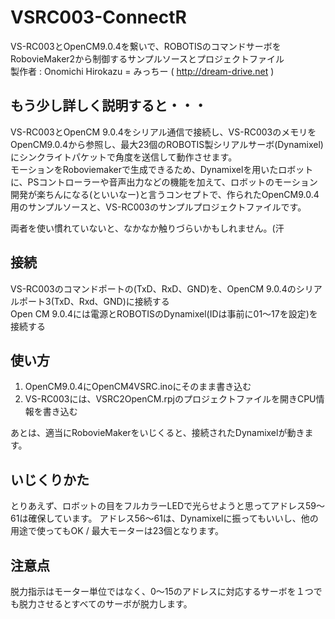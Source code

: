 # VSRC003-ConnectR
VS-RC003とOpenCM9.0.4を繋いで、ROBOTISのコマンドサーボをRobovieMaker2から制御するサンプルソースとプロジェクトファイル  
製作者 : Onomichi Hirokazu = みっちー ( http://dream-drive.net )

## もう少し詳しく説明すると・・・
VS-RC003とOpenCM 9.0.4をシリアル通信で接続し、VS-RC003のメモリをOpenCM9.0.4から参照し、最大23個のROBOTIS製シリアルサーボ(Dynamixel)にシンクライトパケットで角度を送信して動作させます。  
モーションをRoboviemakerで生成できるため、Dynamixelを用いたロボットに、PSコントローラーや音声出力などの機能を加えて、ロボットのモーション開発が楽ちんになる(といいなー)と言うコンセプトで、作られたOpenCM9.0.4用のサンプルソースと、VS-RC003のサンプルプロジェクトファイルです。  

両者を使い慣れていないと、なかなか触りづらいかもしれません。(汗  

## 接続
VS-RC003のコマンドポートの(TxD、RxD、GND)を、OpenCM 9.0.4のシリアルポート3(TxD、Rxd、GND)に接続する  
Open CM 9.0.4には電源とROBOTISのDynamixel(IDは事前に01～17を設定)を接続する  

## 使い方
1. OpenCM9.0.4にOpenCM4VSRC.inoにそのまま書き込む  
2. VS-RC003には、VSRC2OpenCM.rpjのプロジェクトファイルを開きCPU情報を書き込む

あとは、適当にRobovieMakerをいじくると、接続されたDynamixelが動きます。

## いじくりかた
とりあえず、ロボットの目をフルカラーLEDで光らせようと思ってアドレス59～61は確保しています。
アドレス56～61は、Dynamixelに振ってもいいし、他の用途で使ってもOK / 最大モーターは23個となります。  

## 注意点
脱力指示はモーター単位ではなく、0～15のアドレスに対応するサーボを１つでも脱力させるとすべてのサーボが脱力します。

